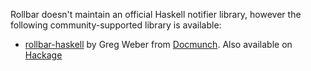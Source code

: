 Rollbar doesn't maintain an official Haskell notifier library, however the following
community-supported library is available:

* [rollbar-haskell](https://github.com/docmunch/rollbar-haskell) by Greg Weber from [Docmunch](http://www.docmunch.com). Also available on [Hackage](http://hackage.haskell.org/package/rollbar-0.3)
